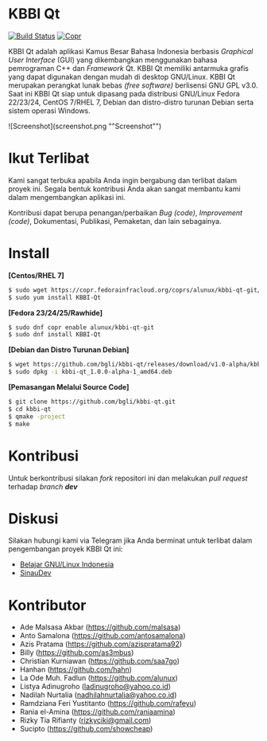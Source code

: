 # KBBI Qt

[![Build Status](https://travis-ci.org/bgli/kbbi-qt.svg?branch=master)](https://travis-ci.org/bgli/kbbi-qt)
[![Copr](https://copr.fedorainfracloud.org/coprs/alunux/kbbi-qt-git/package/KBBI-Qt/status_image/last_build.png)](https://copr.fedorainfracloud.org/coprs/alunux/kbbi-qt-git/)

KBBI Qt adalah aplikasi Kamus Besar Bahasa Indonesia berbasis _Graphical User Interface_ (GUI) yang dikembangkan menggunakan bahasa pemrograman C++ dan _Framework_ Qt. KBBI Qt memiliki antarmuka grafis yang dapat digunakan dengan mudah di desktop GNU/Linux. KBBI Qt merupakan perangkat lunak bebas _(free software)_ berlisensi GNU GPL v3.0. Saat ini KBBI Qt siap untuk dipasang pada distribusi GNU/Linux Fedora 22/23/24, CentOS 7/RHEL 7, Debian dan distro-distro turunan Debian serta sistem operasi Windows.

![Screenshot](screenshot.png ""Screenshot"")

# Ikut Terlibat
Kami sangat terbuka apabila Anda ingin bergabung dan terlibat dalam proyek ini. Segala bentuk kontribusi Anda akan sangat membantu kami dalam mengembangkan aplikasi ini.

Kontribusi dapat berupa penangan/perbaikan _Bug (code)_, _Improvement (code)_, Dokumentasi, Publikasi, Pemaketan, dan lain sebagainya.

# Install

**[Centos/RHEL 7]**  

``` sh
$ sudo wget https://copr.fedorainfracloud.org/coprs/alunux/kbbi-qt-git/repo/epel-7/alunux-kbbi-qt-git-epel-7.repo -O /etc/yum.repos.d/kbbi-qt.repo
$ sudo yum install KBBI-Qt
```

**[Fedora 23/24/25/Rawhide]**  

``` sh
$ sudo dnf copr enable alunux/kbbi-qt-git
$ sudo dnf install KBBI-Qt
```

**[Debian dan Distro Turunan Debian]**  

``` sh
$ wget https://github.com/bgli/kbbi-qt/releases/download/v1.0-alpha/kbbi-qt_1.0.0-alpha-1_amd64.1.deb
$ sudo dpkg -i kbbi-qt_1.0.0-alpha-1_amd64.deb
```

**[Pemasangan Melalui Source Code]**  
``` sh
$ git clone https://github.com/bgli/kbbi-qt.git
$ cd kbbi-qt
$ qmake -project
$ make
```

# Kontribusi
Untuk berkontribusi silakan _fork_ repositori ini dan melakukan _pull request_ terhadap _branch **dev**_


# Diskusi
Silakan hubungi kami via Telegram jika Anda berminat untuk terlibat dalam pengembangan proyek KBBI Qt ini:
* [Belajar GNU/Linux Indonesia](http://s.id/BGLI)
* [SinauDev](https://telegram.me/sinaudev)

# Kontributor
* Ade Malsasa Akbar (https://github.com/malsasa)
* Anto Samalona (https://github.com/antosamalona)
* Azis Pratama (https://github.com/azispratama92)
* Billy (https://github.com/as3mbus)
* Christian Kurniawan (https://github.com/saa7go)
* Hanhan (https://github.com/hahn)
* La Ode Muh. Fadlun (https://github.com/alunux)
* Listya Adinugroho (ladinugroho@yahoo.co.id)
* Nadilah Nurtalia (nadhilahnurtalia@yahoo.co.id)
* Ramdziana Feri Yustitanto (https://github.com/rafeyu)
* Rania el-Amina (https://github.com/raniaamina)
* Rizky Tia Rifianty (rizkyciki@gmail.com)
* Sucipto (https://github.com/showcheap)
